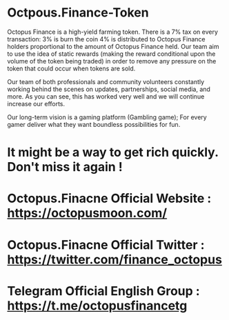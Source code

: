 # Octpous.Finance-Token

Octopus Finance is a high-yield farming token. There is a 7% tax on every transaction: 3% is burn the coin 4% is distributed to Octopus Finance holders proportional to the amount of Octopus Finance held. Our team aim to use the idea of static rewards (making the reward conditional upon the volume of the token being traded) in order to remove any pressure on the token that could occur when tokens are sold.

Our team of both professionals and community volunteers constantly working behind the scenes on updates, partnerships, social media, and more. As you can see, this has worked very well and we will continue increase our efforts.

Our long-term vision is a gaming platform (Gambling game); For every gamer deliver what they want boundless possibilities for fun.

# It might be a way to get rich quickly. Don't miss it again !
 
# Octopus.Finacne Official Website : https://octopusmoon.com/

# Octopus.Finacne Official Twitter : https://twitter.com/finance_octopus

# Telegram Official English Group : https://t.me/octopusfinancetg
